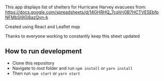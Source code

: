 This app displays list of shelters for Hurricane Harvey evacuees from: https://docs.google.com/spreadsheets/d/14GHRHQ_7cqVrj0B7HCTVE5EbfpNFMbSI9Gi8azQyn-k

Created using React and Leaflet map

Thanks to everyone working to constantly keep this sheet updated


## How to run development

* Clone this repository
* Navigate to root folder and run ```npm install``` or ```yarn install```
* Then run ```npm start``` or ```yarn start```
